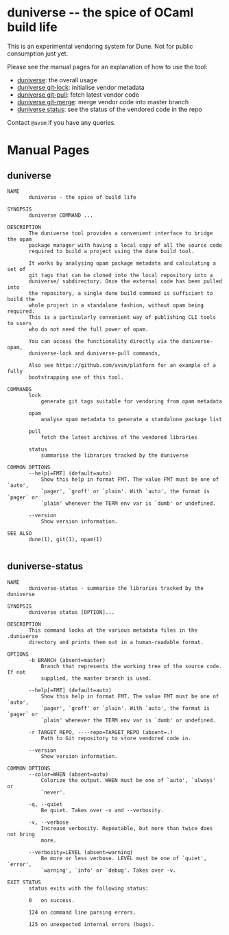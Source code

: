 # duniverse -- the spice of OCaml build life

This is an experimental vendoring system for Dune.  Not for public consumption
just yet.

Please see the manual pages for an explanation of how to use the tool:

- [duniverse](#duniverse): the overall usage
- [duniverse git-lock](#duniverse-git-lock): initialise vendor metadata
- [duniverse git-pull](#duniverse-git-pull): fetch latest vendor code
- [duniverse git-merge](#duniverse-git-merge): merge vendor code into master branch
- [duniverse status](#duniverse-status): see the status of the vendored code in the repo

Contact `@avsm` if you have any queries.


# Manual Pages

## duniverse

```
NAME
       duniverse - the spice of build life

SYNOPSIS
       duniverse COMMAND ...

DESCRIPTION
       The duniverse tool provides a convenient interface to bridge the opam
       package manager with having a local copy of all the source code
       required to build a project using the dune build tool.

       It works by analysing opam package metadata and calculating a set of
       git tags that can be cloned into the local repository into a
       duniverse/ subdirectory. Once the external code has been pulled into
       the repository, a single dune build command is sufficient to build the
       whole project in a standalone fashion, without opam being required.
       This is a particularly convenient way of publishing CLI tools to users
       who do not need the full power of opam.

       You can access the functionality directly via the duniverse-opam,
       duniverse-lock and duniverse-pull commands,

       Also see https://github.com/avsm/platform for an example of a fully
       bootstrapping use of this tool.

COMMANDS
       lock
           generate git tags suitable for vendoring from opam metadata

       opam
           analyse opam metadata to generate a standalone package list

       pull
           fetch the latest archives of the vendored libraries

       status
           summarise the libraries tracked by the duniverse

COMMON OPTIONS
       --help[=FMT] (default=auto)
           Show this help in format FMT. The value FMT must be one of `auto',
           `pager', `groff' or `plain'. With `auto', the format is `pager` or
           `plain' whenever the TERM env var is `dumb' or undefined.

       --version
           Show version information.

SEE ALSO
       dune(1), git(1), opam(1)


```

## duniverse-status

```
NAME
       duniverse-status - summarise the libraries tracked by the duniverse

SYNOPSIS
       duniverse status [OPTION]... 

DESCRIPTION
       This command looks at the various metadata files in the .duniverse
       directory and prints them out in a human-readable format.

OPTIONS
       -b BRANCH (absent=master)
           Branch that represents the working tree of the source code. If not
           supplied, the master branch is used.

       --help[=FMT] (default=auto)
           Show this help in format FMT. The value FMT must be one of `auto',
           `pager', `groff' or `plain'. With `auto', the format is `pager` or
           `plain' whenever the TERM env var is `dumb' or undefined.

       -r TARGET_REPO, ----repo=TARGET_REPO (absent=.)
           Path to Git repository to store vendored code in.

       --version
           Show version information.

COMMON OPTIONS
       --color=WHEN (absent=auto)
           Colorize the output. WHEN must be one of `auto', `always' or
           `never'.

       -q, --quiet
           Be quiet. Takes over -v and --verbosity.

       -v, --verbose
           Increase verbosity. Repeatable, but more than twice does not bring
           more.

       --verbosity=LEVEL (absent=warning)
           Be more or less verbose. LEVEL must be one of `quiet', `error',
           `warning', `info' or `debug'. Takes over -v.

EXIT STATUS
       status exits with the following status:

       0   on success.

       124 on command line parsing errors.

       125 on unexpected internal errors (bugs).


```

